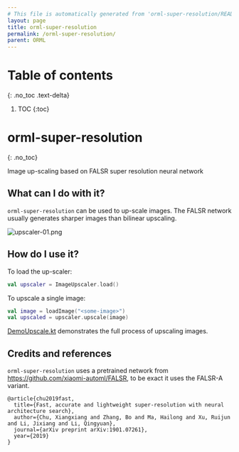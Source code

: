```yaml
---
# This file is automatically generated from 'orml-super-resolution/README.md' by the markdownToJekyll Gradle task. Do not edit this file.             
layout: page
title: orml-super-resolution
permalink: /orml-super-resolution/
parent: ORML
---
```

# Table of contents
{: .no_toc .text-delta}
1. TOC
{:toc}        
# orml-super-resolution
{: .no_toc}


Image up-scaling based on FALSR super resolution neural network

## What can I do with it?

`orml-super-resolution` can be used to up-scale images. The FALSR network usually
generates sharper images than bilinear upscaling.

![upscaler-01.png](https://github.com/openrndr/orml/raw/orml-0.3/orml-super-resolution/images/upscaler-01.png)


## How do I use it?

To load the up-scaler:
```kotlin
val upscaler = ImageUpscaler.load()
```

To upscale a single image:

```kotlin
val image = loadImage("<some-image>")
val upscaled = upscaler.upscale(image)
```

[DemoUpscale.kt](src/demo/kotlin) demonstrates the full process of upscaling images.

## Credits and references

`orml-super-resolution` uses a pretrained network from https://github.com/xiaomi-automl/FALSR, to be exact it uses the FALSR-A variant. 

```
@article{chu2019fast,
  title={Fast, accurate and lightweight super-resolution with neural architecture search},
  author={Chu, Xiangxiang and Zhang, Bo and Ma, Hailong and Xu, Ruijun and Li, Jixiang and Li, Qingyuan},
  journal={arXiv preprint arXiv:1901.07261},
  year={2019}
}
```